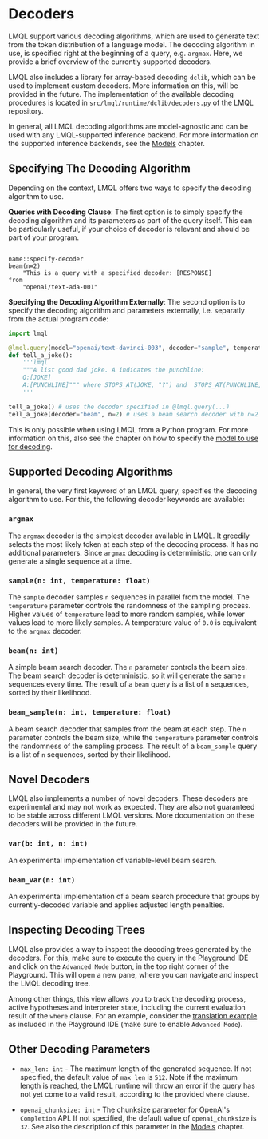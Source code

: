 # Decoders

LMQL support various decoding algorithms, which are used to generate text from the token distribution of a language model. The decoding algorithm in use, is specified right at the beginning of a query, e.g. `argmax`. Here, we provide a brief overview of the currently supported decoders.

LMQL also includes a library for array-based decoding `dclib`, which can be used to implement custom decoders. More information on this, will be provided in the future. The implementation of the available decoding procedures is located in `src/lmql/runtime/dclib/decoders.py` of the LMQL repository.

In general, all LMQL decoding algorithms are model-agnostic and can be used with any LMQL-supported inference backend. For more information on the supported inference backends, see the [Models](./models.rst) chapter.

## Specifying The Decoding Algorithm

Depending on the context, LMQL offers two ways to specify the decoding algorithm to use. 

**Queries with Decoding Clause**: The first option is to simply specify the decoding algorithm and its parameters as part of the query itself. This can be particularly useful, if your choice of decoder is relevant and should be part of your program.

```{lmql}

name::specify-decoder
beam(n=2)
    "This is a query with a specified decoder: [RESPONSE]
from
    "openai/text-ada-001"
```

**Specifying the Decoding Algorithm Externally**: The second option is to specify the decoding algorithm and parameters externally, i.e. separatly from the actual program code:

```python
import lmql

@lmql.query(model="openai/text-davinci-003", decoder="sample", temperature=1.8)
def tell_a_joke():
    '''lmql
    """A list good dad joke. A indicates the punchline:
    Q:[JOKE]
    A:[PUNCHLINE]""" where STOPS_AT(JOKE, "?") and  STOPS_AT(PUNCHLINE, "\n")
    '''

tell_a_joke() # uses the decoder specified in @lmql.query(...)
tell_a_joke(decoder="beam", n=2) # uses a beam search decoder with n=2
```

This is only possible when using LMQL from a Python program. For more information on this, also see the chapter on how to specify the [model to use for decoding](models.rst).
## Supported Decoding Algorithms

In general, the very first keyword of an LMQL query, specifies the decoding algorithm to use. For this, the following decoder keywords are available:

### `argmax`

The `argmax` decoder is the simplest decoder available in LMQL. It greedily selects the most likely token at each step of the decoding process. It has no additional parameters. Since `argmax` decoding is deterministic, one can only generate a single sequence at a time.

### `sample(n: int, temperature: float)`

The `sample` decoder samples `n` sequences in parallel from the model. The `temperature` parameter controls the randomness of the sampling process. Higher values of `temperature` lead to more random samples, while lower values lead to more likely samples. A temperature value of `0.0` is equivalent to the `argmax` decoder.

### `beam(n: int)`

A simple beam search decoder. The `n` parameter controls the beam size. The beam search decoder is deterministic, so it will generate the same `n` sequences every time. The result of a `beam` query is a list of `n` sequences, sorted by their likelihood.

### `beam_sample(n: int, temperature: float)`

A beam search decoder that samples from the beam at each step. The `n` parameter controls the beam size, while the `temperature` parameter controls the randomness of the sampling process. The result of a `beam_sample` query is a list of `n` sequences, sorted by their likelihood.

## Novel Decoders

LMQL also implements a number of novel decoders. These decoders are experimental and may not work as expected. They are also not guaranteed to be stable across different LMQL versions. More documentation on these decoders will be provided in the future.

### `var(b: int, n: int)`

An experimental implementation of variable-level beam search.

### `beam_var(n: int)`

An experimental implementation of a beam search procedure that groups by currently-decoded variable and applies adjusted length penalties.

## Inspecting Decoding Trees

LMQL also provides a way to inspect the decoding trees generated by the decoders. For this, make sure to execute the query in the Playground IDE and click on the `Advanced Mode` button, in the top right corner of the Playground. This will open a new pane, where you can navigate and inspect the LMQL decoding tree.

Among other things, this view allows you to track the decoding process, active hypotheses and interpreter state, including the current evaluation result of the `where` clause. For an example, consider the [translation example](https://lmql.ai/playground/#translation) as included in the Playground IDE (make sure to enable `Advanced Mode`).


## Other Decoding Parameters

* `max_len: int` - The maximum length of the generated sequence. If not specified, the default value of `max_len` is `512`. Note if the maximum length is reached, the LMQL runtime will throw an error if the query has not yet come to a valid result, according to the provided `where` clause.

* `openai_chunksize: int` - The chunksize parameter for OpenAI's `Completion` API. If not specified, the default value of `openai_chunksize` is `32`. See also the description of this parameter in the [Models](./models.rst#configuring-speculative-openai-api-use) chapter.